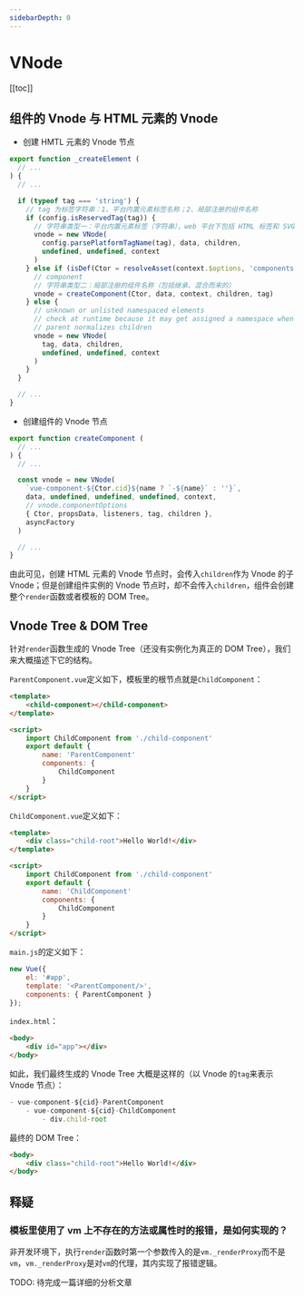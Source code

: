 ```yaml
---
sidebarDepth: 0
---
```


# VNode

[[toc]]

## 组件的 Vnode 与 HTML 元素的 Vnode

- 创建 HMTL 元素的 Vnode 节点

```js
export function _createElement (
  // ...
) {
  // ...

  if (typeof tag === 'string') {
    // tag 为标签字符串：1、平台内置元素标签名称；2、局部注册的组件名称
    if (config.isReservedTag(tag)) {
      // 字符串类型一：平台内置元素标签（字符串），web 平台下包括 HTML 标签和 SVG 标签
      vnode = new VNode(
        config.parsePlatformTagName(tag), data, children,
        undefined, undefined, context
      )
    } else if (isDef(Ctor = resolveAsset(context.$options, 'components', tag))) {
      // component
      // 字符串类型二：局部注册的组件名称（包括继承、混合而来的）
      vnode = createComponent(Ctor, data, context, children, tag)
    } else {
      // unknown or unlisted namespaced elements
      // check at runtime because it may get assigned a namespace when its
      // parent normalizes children
      vnode = new VNode(
        tag, data, children,
        undefined, undefined, context
      )
    }
  }

  // ...
}
```

- 创建组件的 Vnode 节点

```js
export function createComponent (
  // ...
) {
  // ...

  const vnode = new VNode(
    `vue-component-${Ctor.cid}${name ? `-${name}` : ''}`,
    data, undefined, undefined, undefined, context,
    // vnode.componentOptions
    { Ctor, propsData, listeners, tag, children },
    asyncFactory
  )

  // ...
}
```

由此可见，创建 HTML 元素的 Vnode 节点时，会传入`children`作为 Vnode 的子 Vnode；但是创建组件实例的 Vnode 节点时，却不会传入`children`，组件会创建整个`render`函数或者模板的 DOM Tree。

## Vnode Tree & DOM Tree

针对`render`函数生成的 Vnode Tree（还没有实例化为真正的 DOM Tree），我们来大概描述下它的结构。

`ParentComponent.vue`定义如下，模板里的根节点就是`ChildComponent`：

```html
<template>
    <child-component></child-component>
</template>

<script>
    import ChildComponent from './child-component'
    export default {
        name: 'ParentComponent'
        components: {
            ChildComponent
        }
    }
</script>
```

`ChildComponent.vue`定义如下：

```html
<template>
    <div class="child-root">Hello World!</div>
</template>

<script>
    import ChildComponent from './child-component'
    export default {
        name: 'ChildComponent'
        components: {
            ChildComponent
        }
    }
</script>
```

`main.js`的定义如下：

```js
new Vue({
    el: '#app',
    template: '<ParentComponent/>',
    components: { ParentComponent }
});
```

`index.html`：

```html
<body>
    <div id="app"></div>
</body>
```

如此，我们最终生成的 Vnode Tree 大概是这样的（以 Vnode 的`tag`来表示 Vnode 节点）：

```js
- vue-component-${cid}-ParentComponent
    - vue-component-${cid}-ChildComponent
        - div.child-root
```

最终的 DOM Tree：

```html
<body>
    <div class="child-root">Hello World!</div>
</body>
```

## 释疑

### 模板里使用了 vm 上不存在的方法或属性时的报错，是如何实现的？

非开发环境下，执行`render`函数时第一个参数传入的是`vm._renderProxy`而不是`vm`，`vm._renderProxy`是对`vm`的代理，其内实现了报错逻辑。

TODO: 待完成一篇详细的分析文章
